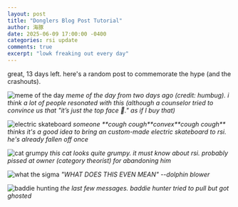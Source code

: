 ```yaml
---
layout: post
title: "Donglers Blog Post Tutorial"
author: 海豚
date: 2025-06-09 17:00:00 -0400
categories: rsi update
comments: true
excerpt: "lowk freaking out every day"
---
```


great, 13 days left. here's a random post to commemorate the hype (and the crashouts).

![meme of the day](https://github.com/user-attachments/assets/2144a7de-d40b-460f-84a4-c1f4a7338788)
*meme of the day from two days ago (credit: humbug). i think a lot of people resonated with this (although a counselor tried to convince us that "it’s just the top face 🙏." as if I buy that)*

![electric skateboard](https://github.com/user-attachments/assets/4bf9bf89-a259-42ef-ba6a-74fa844897f1)
*someone \*\*cough cough\*\*convex\*\*cough cough\*\* thinks it's a good idea to bring an custom-made electric skateboard to rsi. he's already fallen off once*

![cat grumpy](https://github.com/user-attachments/assets/fa7add8f-88cc-4c7d-8a31-665f74b19178)
*this cat looks quite grumpy. it must know about rsi. probably pissed at owner (category theorist) for abandoning him*

![what the sigma](https://github.com/user-attachments/assets/8004d409-e84a-44df-8e15-a1b31eb49225)
*"WHAT DOES THIS EVEN MEAN" --dolphin blower*

![baddie hunting](https://github.com/user-attachments/assets/26faee55-8f7d-48bb-8163-e0a32176bb6c)
*the last few messages. baddie hunter tried to pull but got ghosted*
